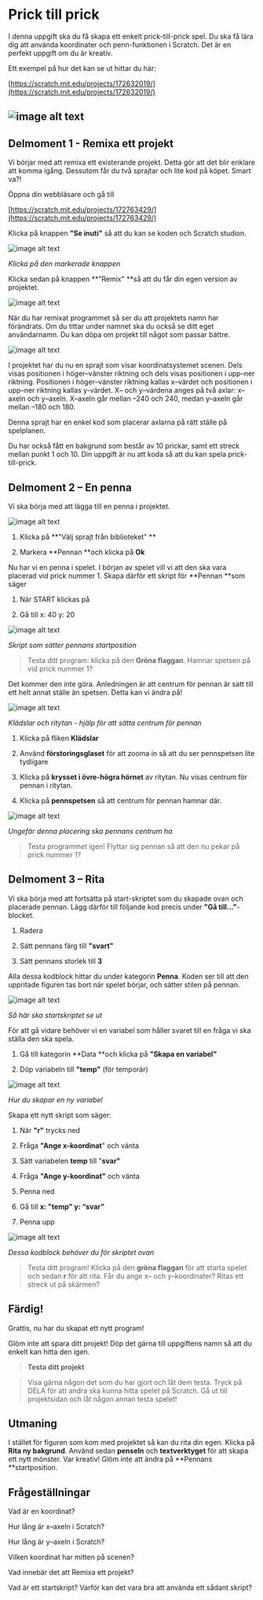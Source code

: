 # Prick till prick

I denna uppgift ska du få skapa ett enkelt prick-till-prick spel. Du ska få lära dig att använda koordinater och penn-funktionen i Scratch. Det är en perfekt uppgift om du är kreativ.

Ett exempel på hur det kan se ut hittar du här:

[https://scratch.mit.edu/projects/172632019/](https://scratch.mit.edu/projects/172632019/)

## ![image alt text](image_0.png)

## Delmoment 1 - Remixa ett projekt

Vi börjar med att remixa ett existerande projekt. Detta gör att det blir enklare att komma igång. Dessutom får du två sprajtar och lite kod på köpet. Smart va?!

Öppna din webbläsare och gå till

[https://scratch.mit.edu/projects/172763429/](https://scratch.mit.edu/projects/172763429/)

Klicka på knappen **"Se inuti"** så att du kan se koden och Scratch studion.

![image alt text](image_1.png)

*Klicka på den markerade knappen*

Klicka sedan på knappen **"Remix" **så att du får din egen version av projektet.

![image alt text](image_2.png)

När du har remixat programmet så ser du att projektets namn har förändrats. Om du tittar under namnet ska du också se ditt eget användarnamn. Du kan döpa om projekt till något som passar bättre.

![image alt text](image_3.png)

I projektet har du nu en sprajt som visar koordinatsystemet scenen. Dels visas positionen i höger–vänster riktning och dels visas positionen i upp–ner riktning. Positionen i höger–vänster riktning kallas x–värdet och positionen i upp–ner riktning kallas y-värdet. X– och y–värdena anges på två axlar: x–axeln och y–axeln. X–axeln går mellan –240 och 240, medan y–axeln går mellan –180 och 180.

Denna sprajt har en enkel kod som placerar axlarna på rätt ställe på spelplanen.

Du har också fått en bakgrund som består av 10 prickar, samt ett streck mellan punkt 1 och 10. Din uppgift är nu att koda så att du kan spela prick-till-prick.

## Delmoment 2 – En penna

Vi ska börja med att lägga till en penna i projektet.

![image alt text](image_4.png)

1. Klicka på **"Välj sprajt från biblioteket" **

2. Markera **Pennan **och klicka på **Ok**

Nu har vi en penna i spelet. I början av spelet vill vi att den ska vara placerad vid prick nummer 1. Skapa därför ett skript för **Pennan **som säger

1. När START klickas på

2. Gå till x: 40 y: 20

![image alt text](image_5.png)

*Skript som sätter pennans startposition*

> Testa ditt program: klicka på den **Gröna flaggan**. Hamnar spetsen på vid prick nummer 1?

Det kommer den inte göra. Anledningen är att centrum för pennan är satt till ett helt annat ställe än spetsen. Detta kan vi ändra på!

![image alt text](image_6.png)

*Klädslar och ritytan - hjälp för att sätta centrum för pennan*

1. Klicka på fliken **Klädslar**

2. Använd **förstoringsglaset** för att zooma in så att du ser pennspetsen lite tydligare

3. Klicka på **krysset i övre-högra hörnet** av ritytan. Nu visas centrum för pennan i ritytan.

4. Klicka på **pennspetsen** så att centrum för pennan hamnar där.   

![image alt text](image_7.png)

*Ungefär denna placering ska pennans centrum ha*

> Testa programmet igen! Flyttar sig pennan så att den nu pekar på prick nummer 1?

## Delmoment 3 – Rita

Vi ska börja med att fortsätta på start-skriptet som du skapade ovan och placerade pennan. Lägg därför till följande kod precis under **"Gå till…"**-blocket.

1. Radera

2. Sätt pennans färg till **"svart"**

3. Sätt pennans storlek till **3**

Alla dessa kodblock hittar du under kategorin **Penna**. Koden ser till att den uppritade figuren tas bort när spelet börjar, och sätter stilen på pennan.

![image alt text](image_8.png)

*Så här ska startskriptet se ut*

För att gå vidare behöver vi en variabel som håller svaret till en fråga vi ska ställa den ska spela.

1. Gå till kategorin **Data **och klicka på **"Skapa en variabel"**

2. Döp variabeln till **"temp"** (för temporär)

![image alt text](image_9.png)

*Hur du skapar en ny variabel*

Skapa ett nytt skript som säger:

1. När **"r"** trycks ned

2. Fråga **"Ange x-koordinat**" och vänta

3. Sätt variabelen **temp** till "**svar"**

4. Fråga **"Ange y-koordinat"** och vänta

5. Penna ned

6. Gå till **x: "temp" y: “svar”**

7. Penna upp

![image alt text](image_10.png)

*Dessa kodblock behöver du för skriptet ovan*

> Testa ditt program! Klicka på den **gröna flaggan** för att starta spelet och sedan **r** för att rita. Får du ange x– och y–koordinater? Ritas ett streck ut på skärmen?

## Färdig!

Grattis, nu har du skapat ett nytt program!

Glöm inte att spara ditt projekt! Döp det gärna till uppgiftens namn så att du enkelt kan hitta den igen.

> **Testa ditt projekt**

> Visa gärna någon det som du har gjort och låt dem testa. Tryck på DELA för att andra ska kunna hitta spelet på Scratch. Gå ut till projektsidan och låt någon annan testa spelet!

## Utmaning

I stället för figuren som kom med projektet så kan du rita din egen. Klicka på **Rita ny bakgrund**. Använd sedan **penseln** och **textverktyget** för att skapa ett nytt mönster. Var kreativ! Glöm inte att ändra på **Pennans **startposition.

## Frågeställningar

Vad är en koordinat?

Hur lång är x–axeln i Scratch?

Hur lång är y–axeln i Scratch?

Vilken koordinat har mitten på scenen?

Vad innebär det att Remixa ett projekt?

Vad är ett startskript? Varför kan det vara bra att använda ett sådant skript?

